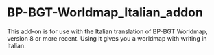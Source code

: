 # BP-BGT-Worldmap_Italian_addon
This add-on is for use with the Italian translation of BP-BGT Worldmap, version 8 or more recent. Using it gives you a worldmap with writing in Italian.
